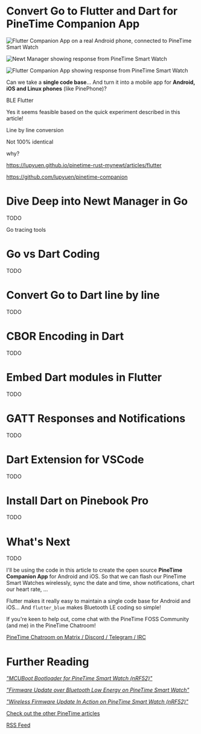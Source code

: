 # Convert Go to Flutter and Dart for PineTime Companion App

![Flutter Companion App on a real Android phone, connected to PineTime Smart Watch](https://lupyuen.github.io/images/companion-title.png)

![Newt Manager showing response from PineTime Smart Watch](https://lupyuen.github.io/images/companion-newtmgr.png)

![Flutter Companion App showing response from PineTime Smart Watch](https://lupyuen.github.io/images/companion-response.png)

Can we take a __single code base__... And turn it into a mobile app for __Android, iOS and Linux phones__ (like PinePhone)?

BLE
Flutter

Yes it seems feasible based on the quick experiment described in this article!

Line by line conversion

Not 100% identical

why?

https://lupyuen.github.io/pinetime-rust-mynewt/articles/flutter

https://github.com/lupyuen/pinetime-companion

# Dive Deep into Newt Manager in Go

TODO

Go tracing tools

# Go vs Dart Coding

TODO

# Convert Go to Dart line by line

TODO

# CBOR Encoding in Dart

TODO

# Embed Dart modules in Flutter

TODO

# GATT Responses and Notifications

TODO

# Dart Extension for VSCode

TODO

# Install Dart on Pinebook Pro

TODO

# What's Next

TODO

I'll be using the code in this article to create the open source __PineTime Companion App__ for Android and iOS. So that we can flash our PineTime Smart Watches wirelessly, sync the date and time, show notifications, chart our heart rate, ...

Flutter makes it really easy to maintain a single code base for Android and iOS... And `flutter_blue` makes Bluetooth LE coding so simple!

If you're keen to help out, come chat with the PineTime FOSS Community (and me) in the PineTime Chatroom!

[PineTime Chatroom on Matrix / Discord / Telegram / IRC](https://wiki.pine64.org/index.php/PineTime#Community)

# Further Reading

_["MCUBoot Bootloader for PineTime Smart Watch (nRF52)"](https://lupyuen.github.io/pinetime-rust-mynewt/articles/mcuboot)_

_["Firmware Update over Bluetooth Low Energy on PineTime Smart Watch"](https://lupyuen.github.io/pinetime-rust-mynewt/articles/dfu)_

_["Wireless Firmware Update In Action on PineTime Smart Watch (nRF52)"](https://lupyuen.github.io/pinetime-rust-mynewt/articles/dfutest)_

[Check out the other PineTime articles](https://github.com/lupyuen/pinetime-rust-mynewt/blob/master/README.md)

[RSS Feed](https://lupyuen.github.io/rss.xml)
